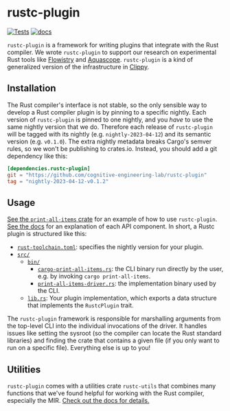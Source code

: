 # rustc-plugin

[![Tests](https://github.com/cognitive-engineering-lab/rustc-plugin/actions/workflows/tests.yaml/badge.svg)](https://github.com/cognitive-engineering-lab/rustc-plugin/actions/workflows/tests.yaml)
[![docs](https://img.shields.io/badge/docs-built-blue)][docs]


`rustc-plugin` is a framework for writing plugins that integrate with the Rust compiler. We wrote `rustc-plugin` to support our research on experimental Rust tools like [Flowistry] and [Aquascope]. `rustc-plugin` is a kind of generalized version of the infrastructure in [Clippy].

## Installation

The Rust compiler's interface is not stable, so the only sensible way to develop a Rust compiler plugin is by pinning to a specific nightly. Each version of `rustc-plugin` is pinned to one nightly, and you *have* to use the same nightly version that we do. Therefore each release of `rustc-plugin` will be tagged with its nightly (e.g. `nightly-2023-04-12`) and its semantic version (e.g. `v0.1.0`). The extra nightly metadata breaks Cargo's semver rules, so we won't be publishing to crates.io. Instead, you should add a git dependency like this:
 
```toml
[dependencies.rustc-plugin]
git = "https://github.com/cognitive-engineering-lab/rustc-plugin"
tag = "nightly-2023-04-12-v0.1.2"
```

## Usage

[See the `print-all-items` crate][example] for an example of how to use `rustc-plugin`. [See the docs][docs] for an explanation of each API component. In short, a Rustc plugin is structured like this:

* [`rust-toolchain.toml`](https://github.com/cognitive-engineering-lab/rustc-plugin/blob/main/crates/rustc-plugin/examples/print-all-items/rust-toolchain.toml): specifies the nightly version for your plugin.
* [`src/`](https://github.com/cognitive-engineering-lab/rustc-plugin/tree/main/crates/rustc-plugin/examples/print-all-items/src)
  * [`bin/`](https://github.com/cognitive-engineering-lab/rustc-plugin/tree/main/crates/rustc-plugin/examples/print-all-items/src/bin)
    * [`cargo-print-all-items.rs`](https://github.com/cognitive-engineering-lab/rustc-plugin/blob/main/crates/rustc-plugin/examples/print-all-items/src/bin/cargo-print-all-items.rs): the CLI binary run directly by the user, e.g. by invoking `cargo print-all-items`. 
    * [`print-all-items-driver.rs`](https://github.com/cognitive-engineering-lab/rustc-plugin/blob/main/crates/rustc-plugin/examples/print-all-items/src/bin/print-all-items-driver.rs): the implementation binary used by the CLI.
  * [`lib.rs`](https://github.com/cognitive-engineering-lab/rustc-plugin/blob/main/crates/rustc-plugin/examples/print-all-items/src/lib.rs): Your plugin implementation, which exports a data structure that implements the `RustcPlugin` trait.

The `rustc-plugin` framework is responsible for marshalling arguments from the top-level CLI into the individual invocations of the driver. It handles issues like setting the sysroot (so the compiler can locate the Rust standard libraries) and finding the crate that contains a given file (if you only want to run on a specific file). Everything else is up to you!

## Utilities

`rustc-plugin` comes with a utilities crate `rustc-utils` that combines many functions that we've found helpful for working with the Rust compiler, especially the MIR. [Check out the docs for details.][docs-utils]

[Flowistry]: https://github.com/willcrichton/flowistry/
[Aquascope]: https://github.com/cognitive-engineering-lab/aquascope
[Clippy]: https://github.com/rust-lang/rust-clippy
[example]: https://github.com/cognitive-engineering-lab/rustc-plugin/tree/main/crates/rustc-plugin/examples/print-all-items
[docs]: https://cognitive-engineering-lab.github.io/rustc-plugin/nightly-2023-04-12-v0.1.2/rustc_plugin/
[docs-utils]: https://cognitive-engineering-lab.github.io/rustc-plugin/nightly-2023-04-12-v0.1.2/rustc_utils/
